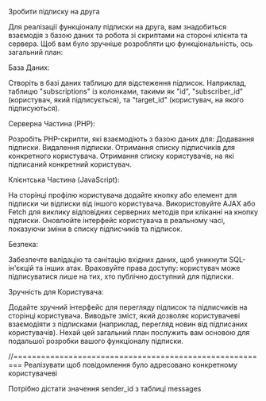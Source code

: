 Зробити підписку на друга

Для реалізації функціоналу підписки на друга, вам знадобиться взаємодія з базою даних та робота зі скриптами на стороні клієнта та сервера. Щоб вам було зручніше розробляти цю функціональність, ось загальний план:

База Даних:

Створіть в базі даних таблицю для відстеження підписок. Наприклад, таблицю "subscriptions" із колонками, такими як "id", "subscriber_id" (користувач, який підписується), та "target_id" (користувач, на якого підписуються).

Серверна Частина (PHP):

Розробіть PHP-скрипти, які взаємодіють з базою даних для:
Додавання підписки.
Видалення підписки.
Отримання списку підписчиків для конкретного користувача.
Отримання списку користувачів, на які підписаний конкретний користувач.

Клієнтська Частина (JavaScript):

На сторінці профілю користувача додайте кнопку або елемент для підписки чи відписки від іншого користувача.
Використовуйте AJAX або Fetch для виклику відповідних серверних методів при кліканні на кнопку підписки.
Оновлюйте інтерфейс користувача в реальному часі, показуючи зміни в списку підписчиків та підписок.

Безпека:

Забезпечте валідацію та санітацію вхідних даних, щоб уникнути SQL-ін'єкцій та інших атак.
Враховуйте права доступу: користувач може підписуватися лише на тих, хто публічно доступний для підписки.

Зручність для Користувача:

Додайте зручний інтерфейс для перегляду підписок та підписчиків на сторінці користувача.
Виводьте зміст, який дозволяє користувачеві взаємодіяти з підписками (наприклад, перегляд новин від підписаних користувачів).
Нехай цей загальний план послужить вам основою для подальшої розробки вашого функціоналу підписки.

//========================================================
Реалізувати щоб повідомлення було адресовано конкретному користувачеві

Потрібно дістати значення sender_id з таблиці messages

<!-- Потрібно дістати фото та імя з таблиці users по id і зрівняти це id з sender_id в таблиці messages якщо вони рівні то відображати коментарі з цими id === sender_id -->


<script>
    // async function loadMessages() {
        //     const messagesContainer = document.getElementById('messagesContainer');

        //     try {
        //         const response = await fetch('hack/messages/get_messages.php', {
        //             method: 'GET',
        //             headers: {
        //                 'Content-Type': 'application/json',
        //             },
        //         });

        //         if (response.ok) {
        //             const messages = await response.json();

        //             const fragment = document.createDocumentFragment();

        //             for (const message of messages.reverse()) {
        //                 const user = await getUserInfo(message.sender_id);

        //                 const messageHTML = `
        //                     <li class="message-li">
        //                         <a class="message-a" href='index.php?page=user&username=${encodeURIComponent(user.name)}'>

        //                             <img class="message-img" src='hack/${user.avatar}' alt='${user.name}'> 

        //                             <div class="message-div">
        //                                 <div class="message-blk">
        //                                     <p class="message-name">${user.name}</p>
        //                                     <p class="message-a__text">${message.message_text}</p>
        //                                 </div>
        //                                 <button class="message-a__button" onclick="deleteMessage(${message.id}, event)">Delete</button>
        //                             </div>
        //                         </a>
        //                     </li>`;

        //                 fragment.appendChild(document.createRange().createContextualFragment(messageHTML));
        //             }

        //             messagesContainer.innerHTML = '';
        //             messagesContainer.appendChild(fragment);
        //         } else {
        //             console.error('Failed to fetch messages');
        //         }
        //     } catch (error) {
        //         console.error('Error in fetch request', error);
        //     }
        // }
</script>